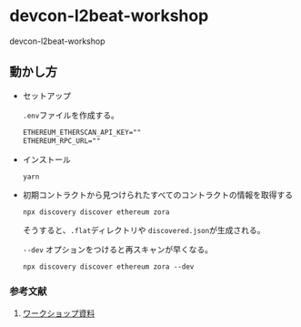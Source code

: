 # devcon-l2beat-workshop
devcon-l2beat-workshop

## 動かし方

- セットアップ

    `.env`ファイルを作成する。

    ```txt
    ETHEREUM_ETHERSCAN_API_KEY=""
    ETHEREUM_RPC_URL=""
    ```

- インストール

    ```
    yarn
    ```

- 初期コントラクトから見つけられたすべてのコントラクトの情報を取得する

    ```bash
    npx discovery discover ethereum zora 
    ```

    そうすると、`.flat`ディレクトリや `discovered.json`が生成される。

    `--dev` オプションをつけると再スキャンが早くなる。

    ```basg
    npx discovery discover ethereum zora --dev
    ```


### 参考文献
1. [ワークショップ資料](https://matradomski.com/workshop/devcon/)